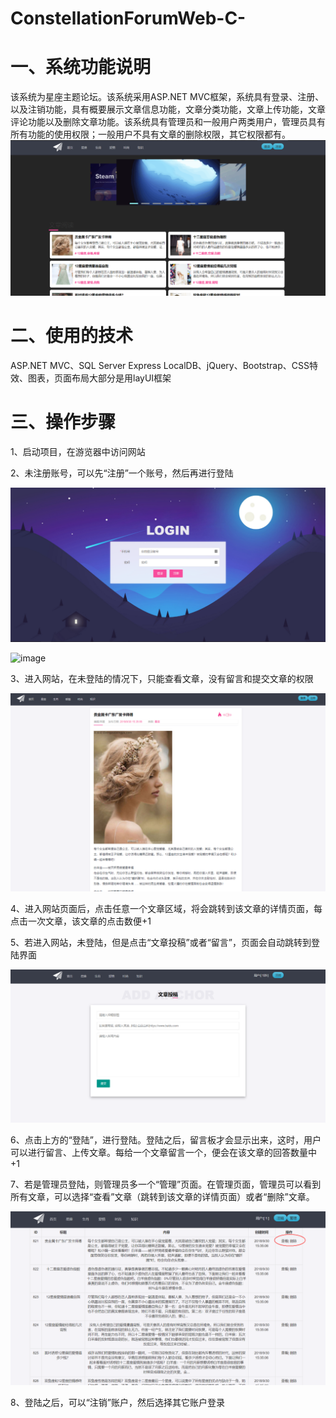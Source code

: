 # ConstellationForumWeb-C-

一、系统功能说明
==================
该系统为星座主题论坛。该系统采用ASP.NET MVC框架，系统具有登录、注册、以及注销功能，具有概要展示文章信息功能，文章分类功能，文章上传功能，文章评论功能以及删除文章功能。该系统具有管理员和一般用户两类用户，管理员具有所有功能的使用权限；一般用户不具有文章的删除权限，其它权限都有。
![image](https://github.com/1jone/ConstellationForum-Web/blob/master/images/1.png)

二、使用的技术
==================
ASP.NET MVC、SQL Server Express LocalDB、jQuery、Bootstrap、CSS特效、图表，页面布局大部分是用layUI框架

三、操作步骤
==================
1、启动项目，在游览器中访问网站

2、未注册账号，可以先“注册”一个账号，然后再进行登陆

![image](https://github.com/1jone/ConstellationForum-Web/blob/master/images/3.png)

![image](https://github.com/1jone/ConstellationForum-Web/blob/master/images/4.png)

3、进入网站，在未登陆的情况下，只能查看文章，没有留言和提交文章的权限

![image](https://github.com/1jone/ConstellationForum-Web/blob/master/images/2.png)

4、进入网站页面后，点击任意一个文章区域，将会跳转到该文章的详情页面，每点击一次文章，该文章的点击数便+1

5、若进入网站，未登陆，但是点击“文章投稿”或者“留言”，页面会自动跳转到登陆界面

![image](https://github.com/1jone/ConstellationForum-Web/blob/master/images/5.png)

6、点击上方的“登陆”，进行登陆。登陆之后，留言板才会显示出来，这时，用户可以进行留言、上传文章。每给一个文章留言一个，便会在该文章的回答数量中+1

7、若是管理员登陆，则管理员多一个“管理”页面。在管理页面，管理员可以看到所有文章，可以选择“查看”文章（跳转到该文章的详情页面）或者“删除”文章。

![image](https://github.com/1jone/ConstellationForum-Web/blob/master/images/6.png)

8、登陆之后，可以“注销”账户，然后选择其它账户登录



